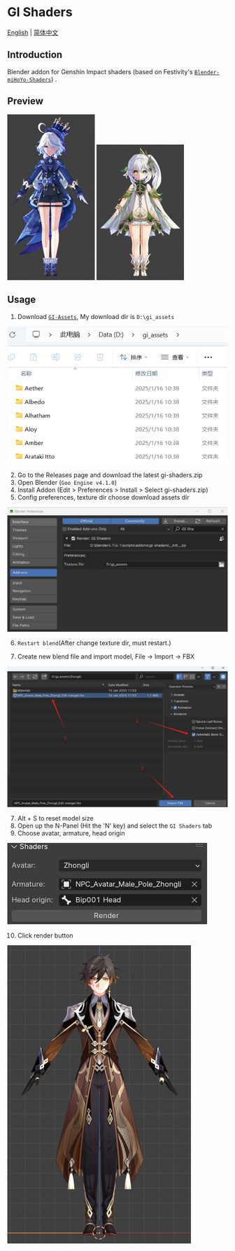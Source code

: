 # GI Shaders
[English](README.md) | [简体中文](README.zh-cn.md)

## Introduction
Blender addon for Genshin Impact shaders (based on Festivity's [`Blender-miHoYo-Shaders`](https://github.com/festivize/Blender-miHoYo-Shaders)) .

## Preview
<div align="left">
  <img src="./assets/readme/preview.png" alt="preview.png" width="200"/>
  <img src="./assets/readme/preview_02.png" alt="preview_02.png" width="200"/>
</div>

## Usage
1. Download [`GI-Assets`](https://github.com/zeroruka/GI-Assets/tree/main/Models/Characters), My download dir is `D:\gi_assets`
<img src="./assets/readme/download-dir.png" alt="download-dir.png" />

2. Go to the Releases page and download the latest gi-shaders.zip
3. Open Blender (`Goo Engine v4.1.0`)
4. Install Addon (Edit > Preferences > Install > Select gi-shaders.zip)
5. Config preferences, texture dir choose download assets dir
<img src="./assets/readme/config-preferences.png" alt="config-preferences.png" />

6. `Restart blend`(After change texture dir, must restart.)

6. Create new blend file and import model, File -> Import -> FBX 
<img src="./assets/readme/import-fbx.png" alt="import-fbx.png" />

7. Alt + S to reset model size
8. Open up the N-Panel (Hit the 'N' key) and select the `GI Shaders` tab
9. Choose avatar, armature, head origin
<img src="./assets/readme/ui.png" alt="ui.png" />

10. Click render button
<img src="./assets/readme/done.png" alt="done.png" />
